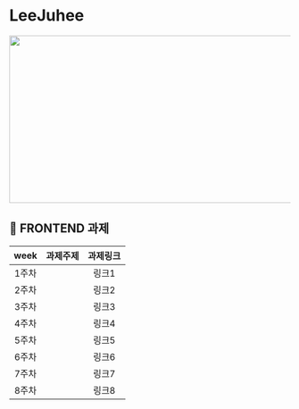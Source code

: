 # LeeJuhee
<img src="https://user-images.githubusercontent.com/93020734/224777742-97b438df-9d86-4d46-b880-7b039a54bacc.png" width = "600" height="300" />

## 💫 FRONTEND 과제

|**week**|과제주제|과제링크|
|:---:|:---:|:---:|
|1주차||링크1|
|2주차||링크2|
|3주차||링크3|
|4주차||링크4|
|5주차||링크5|
|6주차||링크6|
|7주차||링크7|
|8주차||링크8|
